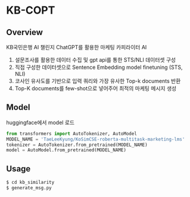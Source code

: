 # KB-COPT

## Overview
KB국민은행 AI 챌린지 
ChatGPT를 활용한 마케팅 카피라이터 AI
1) 설문조사를 활용한 데이터 수집 및 gpt api를 통한 STS/NLI 데이터셋 구성
2) 직접 구성한 데이터셋으로 Sentence Embedding model finetuning (STS, NLI)
3) 코사인 유사도를 기반으로 입력 쿼리와 가장 유사한 Top-k documents 반환
4) Top-K documents를 few-shot으로 넣어주어 최적의 마케팅 메시지 생성

## Model
huggingface에서 model 로드

```python
from transformers import AutoTokenizer, AutoModel
MODEL_NAME = 'TaeLeeKyung/KoSimCSE-roberta-multitask-marketing-lms'
tokenizer = AutoTokenizer.from_pretrained(MODEL_NAME)
model = AutoModel.from_pretrained(MODEL_NAME)
```

## Usage
```bash
$ cd kb_similarity
$ generate_msg.py
```
